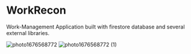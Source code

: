 # WorkRecon
 Work-Management Application built with firestore database and several external libraries.
 
![photo1676568772](https://user-images.githubusercontent.com/87520905/219443450-168c55e3-30f4-483e-8ba4-29b44d8fe52f.jpg)
![photo1676568772 (1)](https://user-images.githubusercontent.com/87520905/219444407-0ca3a002-3ccd-4a6a-86ba-65e3df178067.png)

